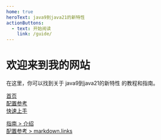 ```yaml
---
home: true
heroText: java9到java21的新特性
actionButtons:
  - text: 开始阅读
    link: /guide/
---
```


# 欢迎来到我的网站

在这里，你可以找到关于 java9到java21的新特性 的教程和指南。
<!-- 相对路径 -->

[首页](../README.md)  
[配置参考](../reference/config.md)  
[快速上手](./getting-started.md)

<!-- 绝对路径 -->

[指南 > 介绍](/zh/guide/introduction.md)  
[配置参考 > markdown.links](/zh/reference/config.md#links)




